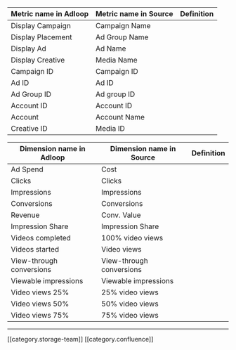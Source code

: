 

|  **Metric name in Adloop**  |  **Metric name in Source**  |  **Definition**  | 
|  --- |  --- |  --- | 
|  Display Campaign | Campaign Name |  | 
|  Display Placement | Ad Group Name |  | 
|  Display Ad | Ad Name |  | 
|   Display Creative | Media Name |  | 
| Campaign ID | Campaign ID |  | 
| Ad ID | Ad ID |  | 
| Ad Group ID | Ad group ID |  | 
| Account ID | Account ID |  | 
| Account | Account Name |  | 
| Creative ID | Media ID |  | 





|  **Dimension name in Adloop**  |  **Dimension name in Source**  |  **Definition**  | 
|  --- |  --- |  --- | 
|   Ad Spend | Cost |  | 
|   Clicks | Clicks |  | 
|   Impressions | Impressions |  | 
|   Conversions | Conversions |  | 
|   Revenue | Conv. Value |  | 
|  Impression Share | Impression Share |  | 
|  Videos completed | 100% video views |  | 
|   Videos started | Video views |  | 
| View-through conversions | View-through conversions |  | 
| Viewable impressions | Viewable impressions |  | 
| Video views 25% | 25% video views |  | 
| Video views 50% | 50% video views |  | 
| Video views 75% | 75% video views |  | 





*****

[[category.storage-team]] 
[[category.confluence]] 
